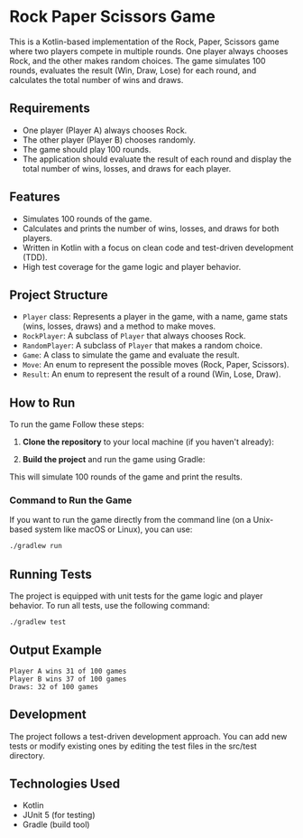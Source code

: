 # Rock Paper Scissors Game

This is a Kotlin-based implementation of the Rock, Paper, Scissors game where two players compete in multiple rounds. One player always chooses Rock, and the other makes random choices. The game simulates 100 rounds, evaluates the result (Win, Draw, Lose) for each round, and calculates the total number of wins and draws.

## Requirements

- One player (Player A) always chooses Rock.
- The other player (Player B) chooses randomly.
- The game should play 100 rounds.
- The application should evaluate the result of each round and display the total number of wins, losses, and draws for each player.

## Features

- Simulates 100 rounds of the game.
- Calculates and prints the number of wins, losses, and draws for both players.
- Written in Kotlin with a focus on clean code and test-driven development (TDD).
- High test coverage for the game logic and player behavior.

## Project Structure

- `Player` class: Represents a player in the game, with a name, game stats (wins, losses, draws) and a method to make moves.
- `RockPlayer`: A subclass of `Player` that always chooses Rock.
- `RandomPlayer`: A subclass of `Player` that makes a random choice.
- `Game`: A class to simulate the game and evaluate the result.
- `Move`: An enum to represent the possible moves (Rock, Paper, Scissors).
- `Result`: An enum to represent the result of a round (Win, Lose, Draw).

## How to Run

To run the game Follow these steps:

1. **Clone the repository** to your local machine (if you haven't already):

2. **Build the project** and run the game using Gradle:

This will simulate 100 rounds of the game and print the results.

### Command to Run the Game

If you want to run the game directly from the command line (on a Unix-based system like macOS or Linux), you can use:

```bash
./gradlew run
```

## Running Tests

The project is equipped with unit tests for the game logic and player behavior. To run all tests, use the following command:

```bash
./gradlew test
```

## Output Example
```
Player A wins 31 of 100 games
Player B wins 37 of 100 games
Draws: 32 of 100 games
```
## Development

The project follows a test-driven development approach. You can add new tests or modify existing ones by editing the test files in the src/test directory.

## Technologies Used

- Kotlin
- JUnit 5 (for testing)
- Gradle (build tool)




